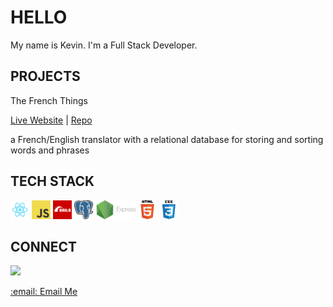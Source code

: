 <head>
  <link rel="stylesheet" type="text/css" href="style.css">
</head>
<h1>HELLO</h1>
<p>My name is Kevin. I'm a Full Stack Developer.</p>


PROJECTS
----------------------
<div lassName="tech-stack">
<p>The French Things</p> <a href=https://the-french-things.onrender.com>Live Website</a> | <a href=https://github.com/k-e-v-i-n-n-n/final-project-5.git >Repo</a>
  </div>

<p>a French/English translator with a relational database for storing and sorting words and phrases</p>


TECH STACK
----------------------



<div className="tech-stack">

   <img src=https://raw.githubusercontent.com/github/explore/80688e429a7d4ef2fca1e82350fe8e3517d3494d/topics/react/react.png width=30px height=30px />
                
  
  
  <img src=https://raw.githubusercontent.com/github/explore/80688e429a7d4ef2fca1e82350fe8e3517d3494d/topics/javascript/javascript.png width=30px height=30px />
                
  <img src=https://raw.githubusercontent.com/github/explore/80688e429a7d4ef2fca1e82350fe8e3517d3494d/topics/rails/rails.png width=30px height=30px />
  <img src=https://raw.githubusercontent.com/github/explore/80688e429a7d4ef2fca1e82350fe8e3517d3494d/topics/postgresql/postgresql.png width=30px height=30px />
   <img src=https://raw.githubusercontent.com/github/explore/80688e429a7d4ef2fca1e82350fe8e3517d3494d/topics/nodejs/nodejs.png width=30px height=30px />
  <img src=https://raw.githubusercontent.com/github/explore/80688e429a7d4ef2fca1e82350fe8e3517d3494d/topics/express/express.png width=30px height=30px />
   <img src=https://raw.githubusercontent.com/github/explore/80688e429a7d4ef2fca1e82350fe8e3517d3494d/topics/html/html.png width=30px height=30px />
   <img src=https://raw.githubusercontent.com/github/explore/80688e429a7d4ef2fca1e82350fe8e3517d3494d/topics/css/css.png width=30px height=30px />

                
</div>

CONNECT
----------------------

<div className="contact">
  <div>
    <a href=https://www.linkedin.com/in/k-e-v-i-n-n-n/> 
        <img src=https://img.shields.io/badge/LinkedIn-0077B5?style=for-the-badge&logo=linkedin&logoColor=white/>
    </a>
  </div>
  <div>
    <a href="mailto:kevinbreid@yahoo.com">
        <p> :email: Email Me</p>
    </a>
  </div>
  
  
  </div>




